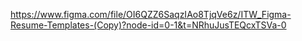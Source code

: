 https://www.figma.com/file/OI6QZZ6SaqzIAo8TjqVe6z/ITW_Figma-Resume-Templates-(Copy)?node-id=0-1&t=NRhuJusTEQcxTSVa-0

